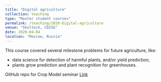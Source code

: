 ```yaml
---
title: "Digital agriculture"
collection: teaching
type: "Master student courses"
permalink: /teaching/2020-Digital-agriculture
venue: "Skoltech, CDISE"
date: 2020-04-04
location: "Moscow, Russia"
---
```


This course covered several milestone problems for future agriculture, like:
- data science for detection of harmful plants, and/or yield prediction;
- plants grow prediction and plant recognition for greenhouses.

GitHub repo for Crop Model seminar [Link](https://github.com/mishagrol/Seminar_Sobol)
